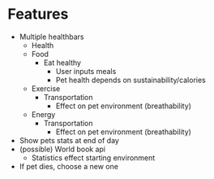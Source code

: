 # Features

- Multiple healthbars
  - Health
  - Food
    - Eat healthy
      - User inputs meals
      - Pet health depends on sustainability/calories
  - Exercise
    - Transportation
      - Effect on pet environment (breathability)
  - Energy
    - Transportation
      - Effect on pet environment (breathability)
- Show pets stats at end of day
- (possible) World book api
  - Statistics effect starting environment
- If pet dies, choose a new one
